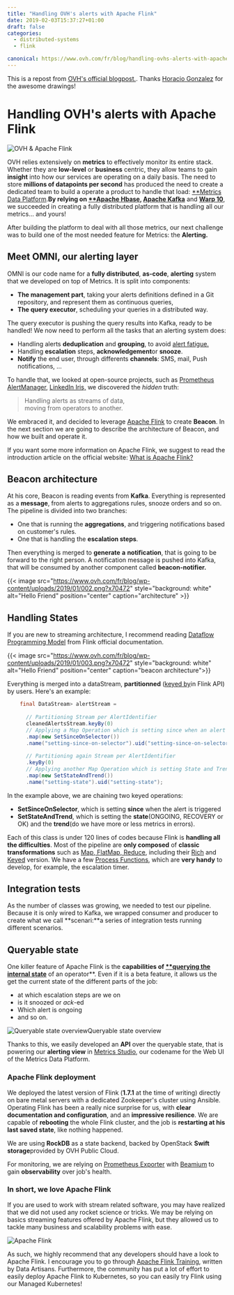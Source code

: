 ```yaml
---
title: "Handling OVH's alerts with Apache Flink"
date: 2019-02-03T15:37:27+01:00
draft: false
categories:
  - distributed-systems
  - flink

canonical: https://www.ovh.com/fr/blog/handling-ovhs-alerts-with-apache-flink/
---
```


This is a repost from [OVH's official blogpost.](https://www.ovh.com/fr/blog/handling-ovhs-alerts-with-apache-flink/ "Permalink to Handling OVH's alerts with Apache Flink"). Thanks [Horacio Gonzalez](https://twitter.com/LostInBrittany/) for the awesome drawings!

# Handling OVH's alerts with Apache Flink

![OVH & Apache Flink][1]

OVH relies extensively on **metrics** to effectively monitor its entire stack. Whether they are **low-level** or **business** centric, they allow teams to gain **insight** into how our services are operating on a daily basis. The need to store **millions of datapoints per second** has produced the need to create a dedicated team to build a operate a product to handle that load: [**Metrics Data Platform][2].**By relying on [**Apache Hbase][3], [Apache Kafka][4]** and [**Warp 10**][5], we succeeded in creating a fully distributed platform that is handling all our metrics… and yours!

After building the platform to deal with all those metrics, our next challenge was to build one of the most needed feature for Metrics: the **Alerting.**

## Meet OMNI, our alerting layer

OMNI is our code name for a **fully distributed**, **as-code**, **alerting** system that we developed on top of Metrics. It is split into components:

* **The management part**, taking your alerts definitions defined in a Git repository, and represent them as continuous queries,
* **The query executor**, scheduling your queries in a distributed way.

The query executor is pushing the query results into Kafka, ready to be handled! We now need to perform all the tasks that an alerting system does:

* Handling alerts **deduplication** and **grouping**, to avoid [alert fatigue.][6]
* Handling **escalation** steps, **acknowledgement**or **snooze**.
* **Notify** the end user, through differents **channels**: SMS, mail, Push notifications, …

To handle that, we looked at open-source projects, such as [Prometheus AlertManager,][7] [LinkedIn Iris,][8] we discovered the _hidden_ truth:

> Handling alerts as streams of data,  
moving from operators to another.

We embraced it, and decided to leverage [Apache Flink][9] to create **Beacon**. In the next section we are going to describe the architecture of Beacon, and how we built and operate it.

If you want some more information on Apache Flink, we suggest to read the introduction article on the official website: [What is Apache Flink?][10]

## **Beacon architecture**

At his core, Beacon is reading events from **Kafka**. Everything is represented as a **message**, from alerts to aggregations rules, snooze orders and so on. The pipeline is divided into two branches:

* One that is running the **aggregations**, and triggering notifications based on customer's rules.
* One that is handling the **escalation steps**.

Then everything is merged to **generate** **a** **notification**, that is going to be forward to the right person. A notification message is pushed into Kafka, that will be consumed by another component called **beacon-notifier.**

{{< image src="https://www.ovh.com/fr/blog/wp-content/uploads/2019/01/002.png?x70472" style="background: white" alt="Hello Friend" position="center" caption="architecture" >}}

## Handling States

If you are new to streaming architecture, I recommend reading [Dataflow Programming Model][12] from Flink official documentation.

{{< image src="https://www.ovh.com/fr/blog/wp-content/uploads/2019/01/003.png?x70472" style="background: white" alt="Hello Friend" position="center" caption="beacon architecture">}}

Everything is merged into a dataStream, **partitionned** ([keyed by][14]in Flink API) by users. Here's an example:

```java
    final DataStream> alertStream =
    
      // Partitioning Stream per AlertIdentifier
      cleanedAlertsStream.keyBy(0)
      // Applying a Map Operation which is setting since when an alert is triggered
      .map(new SetSinceOnSelector())
      .name("setting-since-on-selector").uid("setting-since-on-selector")
    
      // Partitioning again Stream per AlertIdentifier
      .keyBy(0)
      // Applying another Map Operation which is setting State and Trend
      .map(new SetStateAndTrend())
      .name("setting-state").uid("setting-state");
```

In the example above, we are chaining two keyed operations:

* **SetSinceOnSelector**, which is setting **since** when the alert is triggered
* **SetStateAndTrend**, which is setting the **state**(ONGOING, RECOVERY or OK) and the **trend**(do we have more or less metrics in errors).

Each of this class is under 120 lines of codes because Flink is **handling all the difficulties**. Most of the pipeline are **only composed** of **classic transformations** such as [Map, FlatMap, Reduce][15], including their [Rich][16] and [Keyed][17] version. We have a few [Process Functions][18], which are **very handy** to develop, for example, the escalation timer.

## Integration tests

As the number of classes was growing, we needed to test our pipeline. Because it is only wired to Kafka, we wrapped consumer and producer to create what we call **scenari:**a series of integration tests running different scenarios.

## Queryable state

One killer feature of Apache Flink is the **capabilities of [****querying the internal state**][19]** of an operator**. Even if it is a beta feature, it allows us the get the current state of the different parts of the job:

* at which escalation steps are we on
* is it snoozed or _ack_-ed
* Which alert is ongoing
* and so on.

![Queryable state overview][20]Queryable state overview

Thanks to this, we easily developed an **API** over the queryable state, that is powering our **alerting view** in [Metrics Studio,][21] our codename for the Web UI of the Metrics Data Platform.

### Apache Flink deployment

We deployed the latest version of Flink (**1.7.1** at the time of writing) directly on bare metal servers with a dedicated Zookeeper's cluster using Ansible. Operating Flink has been a really nice surprise for us, with **clear documentation and configuration**, and an **impressive resilience**. We are capable of **rebooting** the whole Flink cluster, and the job is **restarting at his last saved state**, like nothing happened.

We are using **RockDB** as a state backend, backed by OpenStack **Swift storage**provided by OVH Public Cloud.

For monitoring, we are relying on [Prometheus Exporter][22] with [Beamium][23] to gain **observability** over job's health.

### In short, we love Apache Flink

If you are used to work with stream related software, you may have realized that we did not used any rocket science or tricks. We may be relying on basics streaming features offered by Apache Flink, but they allowed us to tackle many business and scalability problems with ease.

![Apache Flink][24]

As such, we highly recommend that any developers should have a look to Apache Flink. I encourage you to go through [Apache Flink Training][25], written by Data Artisans. Furthermore, the community has put a lot of effort to easily deploy Apache Flink to Kubernetes, so you can easily try Flink using our Managed Kubernetes!

[1]: https://www.ovh.com/fr/blog/wp-content/uploads/2019/01/001-1.png?x70472
[2]: https://www.ovh.com/fr/data-platforms/metrics/
[3]: https://hbase.apache.org/
[4]: https://kafka.apache.org/
[5]: https://www.warp10.io/
[6]: https://en.wikipedia.org/wiki/Alarm_fatigue
[7]: https://github.com/prometheus/alertmanager
[8]: https://engineering.linkedin.com/blog/2017/06/open-sourcing-iris-and-oncall
[9]: https://flink.apache.org/
[10]: https://flink.apache.org/flink-architecture.html
[12]: https://ci.apache.org/projects/flink/flink-docs-release-1.7/concepts/programming-model.html
[14]: https://medium.com/r/?url=https%3A%2F%2Fci.apache.org%2Fprojects%2Fflink%2Fflink-docs-release-1.7%2Fdev%2Fstream%2Fstate%2Fstate.html%23keyed-state
[15]: https://ci.apache.org/projects/flink/flink-docs-release-1.7/dev/stream/operators/
[16]: https://ci.apache.org/projects/flink/flink-docs-stable/dev/api_concepts.html#rich-functions
[17]: https://ci.apache.org/projects/flink/flink-docs-stable/dev/stream/state/state.html#using-managed-keyed-state
[18]: https://ci.apache.org/projects/flink/flink-docs-release-1.7/dev/stream/operators/process_function.html
[19]: https://ci.apache.org/projects/flink/flink-docs-release-1.7/dev/stream/state/queryable_state.html
[20]: https://www.ovh.com/fr/blog/wp-content/uploads/2019/01/004-1.png?x70472
[21]: https://studio.metrics.ovh.net/
[22]: https://ci.apache.org/projects/flink/flink-docs-stable/monitoring/metrics.html#prometheus-orgapacheflinkmetricsprometheusprometheusreporter
[23]: https://github.com/ovh/beamium
[24]: https://www.ovh.com/fr/blog/wp-content/uploads/2019/01/0F28C7F7-9701-4C19-BAFB-E40439FA1C77.png?x70472
[25]: https://medium.com/r/?url=https%3A%2F%2Ftraining.da-platform.com%2F
